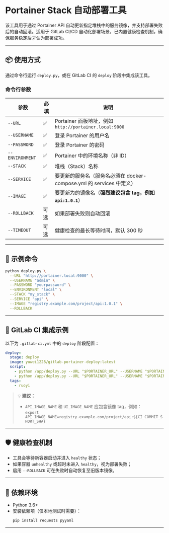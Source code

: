 
# Portainer Stack 自动部署工具

该工具用于通过 Portainer API 自动更新指定堆栈中的服务镜像，并支持部署失败后的自动回滚。适用于 GitLab CI/CD 自动化部署场景，已内置健康检查机制，确保服务稳定后才认为部署成功。

---

## 📦 使用方式

通过命令行运行 `deploy.py`，或在 GitLab CI 的 `deploy` 阶段中集成该工具。

### 命令行参数

| 参数 | 必填 | 说明 |
|------|------|------|
| `--URL` | ✅ | Portainer 面板地址，例如 `http://portainer.local:9000` |
| `--USERNAME` | ✅ | 登录 Portainer 的用户名 |
| `--PASSWORD` | ✅ | 登录 Portainer 的密码 |
| `--ENVIRONMENT` | ✅ | Portainer 中的环境名称（非 ID） |
| `--STACK` | ✅ | 堆栈（Stack）名称 |
| `--SERVICE` | ✅ | 要更新的服务名（服务名必须在 docker-compose.yml 的 services 中定义） |
| `--IMAGE` | ✅ | 要更新为的镜像名（**强烈建议包含 tag，例如 `api:1.0.1`**） |
| `--ROLLBACK` | 可选 | 如果部署失败则自动回滚 |
| `--TIMEOUT` | 可选 | 健康检查的最长等待时间，默认 300 秒 |

---

## 🧪 示例命令

```bash
python deploy.py \
  --URL "http://portainer.local:9000" \
  --USERNAME "admin" \
  --PASSWORD "yourpassword" \
  --ENVIRONMENT "local" \
  --STACK "my_stack" \
  --SERVICE "api" \
  --IMAGE "registry.example.com/project/api:1.0.1" \
  --ROLLBACK
```

---

## 🧰 GitLab CI 集成示例

以下为 `.gitlab-ci.yml` 中的 `deploy` 阶段配置：

```yaml
deploy:
  stage: deploy
  image: yuwei1228/gitlab-portainer-deploy:latest
  script:
    - python /app/deploy.py --URL "$PORTAINER_URL" --USERNAME "$PORTAINER_USERNAME" --PASSWORD "$PORTAINER_PASSWORD" --ENVIRONMENT "local" --STACK "yuwei_home" --SERVICE "api" --IMAGE ${API_IMAGE_NAME} --ROLLBACK
    - python /app/deploy.py --URL "$PORTAINER_URL" --USERNAME "$PORTAINER_USERNAME" --PASSWORD "$PORTAINER_PASSWORD" --ENVIRONMENT "local" --STACK "yuwei_home" --SERVICE "ui" --IMAGE ${UI_IMAGE_NAME} --ROLLBACK
  tags:
    - ruoyi
```

> 💡 **建议：**
> - `API_IMAGE_NAME` 和 `UI_IMAGE_NAME` 应包含镜像 tag，例如：  
>   `export API_IMAGE_NAME=registry.example.com/project/api:${CI_COMMIT_SHORT_SHA}`

---

## 🛡️ 健康检查机制

- 工具会等待新容器启动并进入 `healthy` 状态；
- 如果容器 `unhealthy` 或超时未进入 `healthy`，视为部署失败；
- 启用 `--ROLLBACK` 可在失败时自动恢复至旧版本镜像。

---

## 🧩 依赖环境

- Python 3.6+
- 安装依赖项（仅本地测试时需要）：
  ```bash
  pip install requests pyyaml
  ```

---